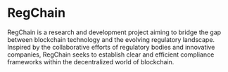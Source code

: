 # RegChain
RegChain is a research and development project aiming to bridge the gap between blockchain technology and the evolving regulatory landscape. Inspired by the collaborative efforts of regulatory bodies and innovative companies, RegChain seeks to establish clear and efficient compliance frameworks within the decentralized world of blockchain.
